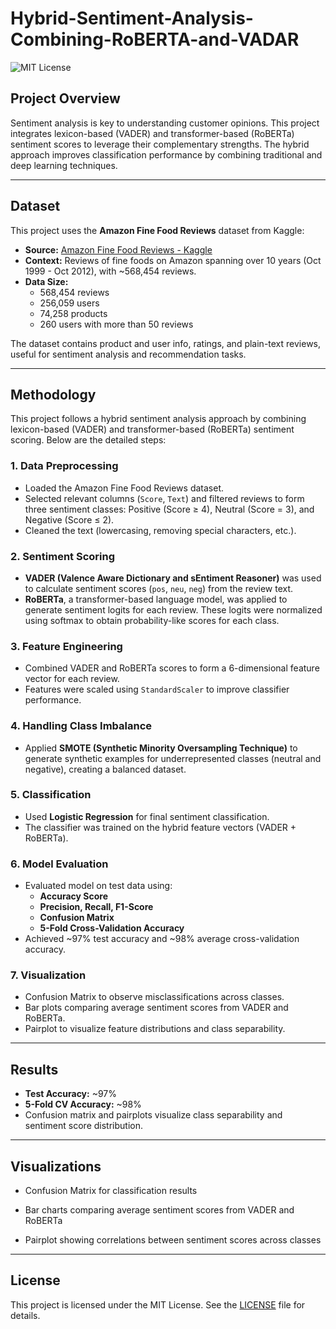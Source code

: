 # Hybrid-Sentiment-Analysis-Combining-RoBERTA-and-VADAR

![MIT License](https://img.shields.io/badge/License-MIT-green.svg)

## Project Overview

Sentiment analysis is key to understanding customer opinions. This project integrates lexicon-based (VADER) and transformer-based (RoBERTa) sentiment scores to leverage their complementary strengths. The hybrid approach improves classification performance by combining traditional and deep learning techniques.

---

## Dataset

This project uses the **Amazon Fine Food Reviews** dataset from Kaggle:

- **Source:** [Amazon Fine Food Reviews - Kaggle](https://www.kaggle.com/datasets/snap/amazon-fine-food-reviews)
- **Context:** Reviews of fine foods on Amazon spanning over 10 years (Oct 1999 - Oct 2012), with ~568,454 reviews.
- **Data Size:**  
  - 568,454 reviews  
  - 256,059 users  
  - 74,258 products  
  - 260 users with more than 50 reviews  

The dataset contains product and user info, ratings, and plain-text reviews, useful for sentiment analysis and recommendation tasks.

---

## Methodology

This project follows a hybrid sentiment analysis approach by combining lexicon-based (VADER) and transformer-based (RoBERTa) sentiment scoring. Below are the detailed steps:

### 1. Data Preprocessing
- Loaded the Amazon Fine Food Reviews dataset.
- Selected relevant columns (`Score`, `Text`) and filtered reviews to form three sentiment classes: Positive (Score ≥ 4), Neutral (Score = 3), and Negative (Score ≤ 2).
- Cleaned the text (lowercasing, removing special characters, etc.).

### 2. Sentiment Scoring
- **VADER (Valence Aware Dictionary and sEntiment Reasoner)** was used to calculate sentiment scores (`pos`, `neu`, `neg`) from the review text.
- **RoBERTa**, a transformer-based language model, was applied to generate sentiment logits for each review. These logits were normalized using softmax to obtain probability-like scores for each class.

### 3. Feature Engineering
- Combined VADER and RoBERTa scores to form a 6-dimensional feature vector for each review.
- Features were scaled using `StandardScaler` to improve classifier performance.

### 4. Handling Class Imbalance
- Applied **SMOTE (Synthetic Minority Oversampling Technique)** to generate synthetic examples for underrepresented classes (neutral and negative), creating a balanced dataset.

### 5. Classification
- Used **Logistic Regression** for final sentiment classification.
- The classifier was trained on the hybrid feature vectors (VADER + RoBERTa).

### 6. Model Evaluation
- Evaluated model on test data using:
  - **Accuracy Score**
  - **Precision, Recall, F1-Score**
  - **Confusion Matrix**
  - **5-Fold Cross-Validation Accuracy**
- Achieved ~97% test accuracy and ~98% average cross-validation accuracy.

### 7. Visualization
- Confusion Matrix to observe misclassifications across classes.
- Bar plots comparing average sentiment scores from VADER and RoBERTa.
- Pairplot to visualize feature distributions and class separability.

---

## Results

- **Test Accuracy:** ~97%  
- **5-Fold CV Accuracy:** ~98%  
- Confusion matrix and pairplots visualize class separability and sentiment score distribution.

---

## Visualizations

- Confusion Matrix for classification results

- Bar charts comparing average sentiment scores from VADER and RoBERTa

- Pairplot showing correlations between sentiment scores across classes

---

## License

This project is licensed under the MIT License. See the [LICENSE](https://github.com/Jaycee-404/Hybrid-Sentiment-Analysis-using-RoBERTA-and-VADAR/blob/main/LICENSE) file for details.
